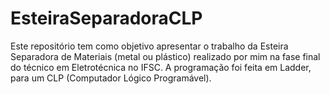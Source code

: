 # EsteiraSeparadoraCLP
Este repositório tem como objetivo apresentar o trabalho da Esteira Separadora de Materiais (metal ou plástico) realizado por mim na fase final do técnico em Eletrotécnica no IFSC. A programação foi feita em Ladder, para um CLP (Computador Lógico Programável).
